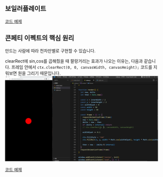 ## 보일러플레이트

[코드 예제](./boilerplate/)

## 콘페티 이펙트의 핵심 원리

만드는 사람에 따라 천차만별로 구현할 수 있습니다.

clearRect에 sin,cos를 곱해줬을 때 팔랑거리는 효과가 나오는 이유는, 다음과 같습니다.
프레임 안에서 `ctx.clearRect(0, 0, canvasWidth, canvasHeight);` 코드를 지워보면 원을 그리기 때문입니다.
![Alt text](image.png)

[코드 예제](./the-core-principle-of-confetti-effect/)
